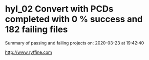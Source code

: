 # hyl_02 Convert with PCDs completed with 0 % success and 182 failing files

Summary of passing and failing projects on: 2020-03-23 at 19:42:40

http://www.ryffine.com
